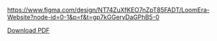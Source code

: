 https://www.figma.com/design/NT74ZuXfKEO7nZpT85FADT/LoomEra-Website?node-id=0-1&p=f&t=gp7kGGeryDaGPhB5-0

[Download PDF](https://github.com/josnamani/LoomEra/raw/main/LoomEra%20Website_250120_143847.pdf)

